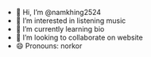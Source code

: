 - 👋 Hi, I’m @namkhing2524
- 👀 I’m interested in listening music
- 🌱 I’m currently learning bio
- 💞️ I’m looking to collaborate on website
- 😄 Pronouns: norkor


<!---
namkhing2524/namkhing2524 is a ✨ special ✨ repository because its `README.md` (this file) appears on your GitHub profile.
You can click the Preview link to take a look at your changes.
--->
